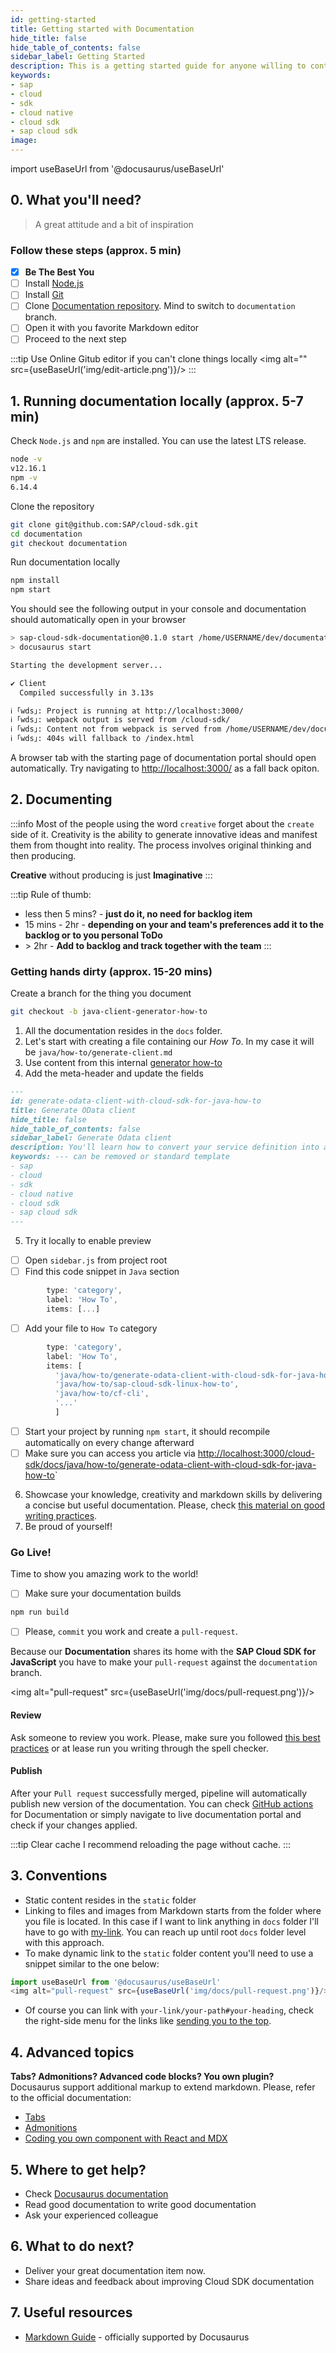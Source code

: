 ```yaml
---
id: getting-started
title: Getting started with Documentation
hide_title: false
hide_table_of_contents: false
sidebar_label: Getting Started
description: This is a getting started guide for anyone willing to contributio to the Cloud SDK documentation.
keywords:
- sap
- cloud
- sdk
- cloud native
- cloud sdk
- sap cloud sdk
image:
---
```


import useBaseUrl from '@docusaurus/useBaseUrl'


## 0. What you'll need?  ##
> A great attitude and a bit of inspiration

### Follow these steps (approx. 5 min) ###

- [x] **Be The Best You**
- [ ] Install [Node.js](https://nodejs.org/en/download/ )
- [ ] Install [Git](https://git-scm.com/book/en/v2/Getting-Started-Installing-Git )
- [ ] Clone [Documentation repository](https://github.com/SAP/cloud-sdk/ ). Mind to switch to `documentation` branch.
- [ ] Open it with you favorite Markdown editor
- [ ] Proceed to the next step

:::tip Use Online Gitub editor if you can't clone things locally
<img alt="" src={useBaseUrl('img/edit-article.png')}/>
:::

## 1. Running documentation locally (approx. 5-7 min) ##

Check `Node.js` and `npm` are installed. You can use the latest LTS release.

```bash
node -v
v12.16.1
npm -v
6.14.4
```
Clone the repository

```bash
git clone git@github.com:SAP/cloud-sdk.git
cd documentation
git checkout documentation
```

Run documentation locally
```bash
npm install
npm start
```

You should see the following output in your console and documentation should automatically open in your browser
```bash
> sap-cloud-sdk-documentation@0.1.0 start /home/USERNAME/dev/documentation
> docusaurus start

Starting the development server...

✔ Client
  Compiled successfully in 3.13s

ℹ ｢wds｣: Project is running at http://localhost:3000/
ℹ ｢wds｣: webpack output is served from /cloud-sdk/
ℹ ｢wds｣: Content not from webpack is served from /home/USERNAME/dev/documentation
ℹ ｢wds｣: 404s will fallback to /index.html

```
A browser tab with the starting page of documentation portal should open automatically. Try navigating to [http://localhost:3000/](http://localhost:3000/) as a fall back opiton.


## 2. Documenting ##
:::info Most of the people using the word `creative` forget about the `create` side of it.
Creativity is the ability to generate innovative ideas and manifest them from thought into reality. The process involves original thinking and then producing.

**Creative** without producing is just **Imaginative**
:::

:::tip Rule of thumb:
- less then 5 mins? - **just do it, no need for backlog item**
- 15 mins - 2hr - **depending on your and team's preferences add it to the backlog or to you personal ToDo**
- \> 2hr - **Add to backlog and track together with the team**
:::

### Getting hands dirty (approx. 15-20 mins) ###

Create a branch for the thing you document

```bash
git checkout -b java-client-generator-how-to
```

1. All the documentation resides in the `docs` folder.
2. Let's start with creating a file containing our _How To_. In my case it will be `java/how-to/generate-client.md`
3. Use content from this internal [generator how-to](https://github.wdf.sap.corp/MA/sdk/edit/develop/docs/how-to/use-odata-v4.md )
4. Add the meta-header and update the fields
```markdown
---
id: generate-odata-client-with-cloud-sdk-for-java-how-to
title: Generate OData client
hide_title: false
hide_table_of_contents: false
sidebar_label: Generate Odata client
description: You'll learn how to convert your service definition into a Java project containing type-safe Odata V4 lient to consume it
keywords: --- can be removed or standard template
- sap
- cloud
- sdk
- cloud native
- cloud sdk
- sap cloud sdk
---
```
5. Try it locally to enable preview
- [ ] Open `sidebar.js` from project root
- [ ] Find this code snippet in `Java` section
```javascript
        type: 'category',
        label: 'How To',
        items: [...]
```
- [ ] Add your file to `How To` category
```javascript
        type: 'category',
        label: 'How To',
        items: [
          'java/how-to/generate-odata-client-with-cloud-sdk-for-java-how-to',
          'java/how-to/sap-cloud-sdk-linux-how-to',
          'java/how-to/cf-cli',
		  '...'
		  ]
```
- [ ] Start your project by running `npm start`, it should recompile automatically on every change afterward
- [ ] Make sure you can access you article via [http://localhost:3000/cloud-sdk/docs/java/how-to/generate-odata-client-with-cloud-sdk-for-java-how-to](http://localhost:3000/cloud-sdk/docs/java/how-to/generate-odata-client-with-cloud-sdk-for-java-how-to )`
6. Showcase your knowledge, creativity and markdown skills by delivering a concise but useful documentation. Please,
   check [this material on good writing practices](how-to-write-documentation).
7. Be proud of yourself!

### Go Live! ###
Time to show you amazing work to the world!

- [ ] Make sure your documentation builds
```bash
npm run build
```
- [ ] Please, `commit` you work and create a `pull-request`.

Because our **Documentation** shares its home with the **SAP Cloud SDK for JavaScript** you have to make your `pull-request` against the `documentation` branch.

<img alt="pull-request" src={useBaseUrl('img/docs/pull-request.png')}/>

#### Review ####
Ask someone to review you work.
Please, make sure you followed [this best practices](how-to-write-documentation) or at lease run you writing through the spell checker.

#### Publish ####
After your `Pull request` successfully merged, pipeline will automatically publish new version of the documentation. You can check [GitHub actions](https://github.com/SAP/cloud-sdk/actions?query=workflow%3A%22Release+Cloud+SDK+documentation%22) for Documentation or simply navigate to live documentation portal and check if your changes applied.

:::tip Clear cache
I recommend reloading the page without cache.
:::
## 3. Conventions ##
- Static content resides in the `static` folder
- Linking to files and images from Markdown starts from the folder where you file is located.
  In this case if I want to link anything in `docs` folder I'll have to go with [my-link](../java/getting-started).
  You can reach up until root `docs` folder level with this approach.
- To make dynamic link to the `static` folder content you'll need to use a snippet similar to the one below:

```js
import useBaseUrl from '@docusaurus/useBaseUrl'
<img alt="pull-request" src={useBaseUrl('img/docs/pull-request.png')}/>
```

- Of course you can link with `your-link/your-path#your-heading`,
  check the right-side menu for the links like [sending you to the top](http://localhost:3000/cloud-sdk/docs/dzen/getting-started#what-youll-need ).

## 4. Advanced topics ##
**Tabs? Admonitions? Advanced code blocks? You own plugin?**
Docusaurus support additional markup to extend markdown.
Please, refer to the official documentation:
- [Tabs](https://v2.docusaurus.io/docs/markdown-features/#tabs )
- [Admonitions](https://v2.docusaurus.io/docs/markdown-features/#calloutsadmonitions )
- [Coding you own component with React and MDX](https://v2.docusaurus.io/docs/markdown-features/#embedding-react-components-with-mdx )

## 5. Where to get help? ##
- Check [Docusaurus documentation](https://v2.docusaurus.io/docs/markdown-features/ )
- Read good documentation to write good documentation
- Ask your experienced colleague

## 6. What to do next? ##
- Deliver your great documentation item now.
- Share ideas and feedback about improving Cloud SDK documentation

## 7. Useful resources ##

- [Markdown Guide](https://www.markdownguide.org/) - officially supported by Docusaurus
